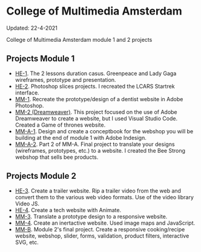 # College of Multimedia Amsterdam
Updated: 22-4-2021


College of Multimedia Amsterdam module 1 and 2 projects 

## Projects Module 1
* [HE-1](https://github.com/Aphelion-im/College-of-multimedia/tree/main/Module%201/he-1). The 2 lessons duration casus. Greenpeace and Lady Gaga wireframes, prototype and presentation.
* [HE-2](http://mme19b-andre.cmmstudents.nl/he-2/). Photoshop slices projects. I recreated the LCARS Startrek interface.
* [MM-1](https://github.com/Aphelion-im/College-of-multimedia/tree/main/Module%201/mm-1). Recreate the prototype/design of a dentist website in Adobe Photoshop.
* [MM-2 (Dreamweaver)](http://mme19b-andre.cmmstudents.nl/mm-2/). This project focused on the use of Adobe Dreamweaver to create a website, but I used Visual Studio Code. Created a Game of thrones website.
* [MM-A-1](https://github.com/Aphelion-im/College-of-multimedia/tree/main/Module%201/mm-a-1). Design and create a conceptbook for the webshop you will be building at the end of module 1 with Adobe Indesign.
* [MM-A-2](http://mme19b-andre.cmmstudents.nl/mm-a-2/pages/admin/wp-admin.html). Part 2 of MM-A. Final project to translate your designs (wireframes, prototypes, etc.) to a website. I created the Bee Strong webshop that sells bee products.


## Projects Module 2
* [HE-3](http://mme19b-andre.cmmstudents.nl/he-3/). Create a trailer website. Rip a trailer video from the web and convert them to the various web video formats. Use of the video library Video JS.
* [HE-4](http://mme19b-andre.cmmstudents.nl/he-4/). Create a tech website with Animate.
* [MM-3](http://mme19b-andre.cmmstudents.nl/mm-3/). Translate a prototype design to a responsive website.
* [MM-4](http://mme19b-andre.cmmstudents.nl/mm-4/). Create an inertactive website. Used image maps and JavaScript.
* [MM-B](http://mme19b-andre.cmmstudents.nl/mm-b/). Module 2's final project. Create a responsive cooking/recipe website, webshop, slider, forms, validation, product filters, interactive SVG, etc.
